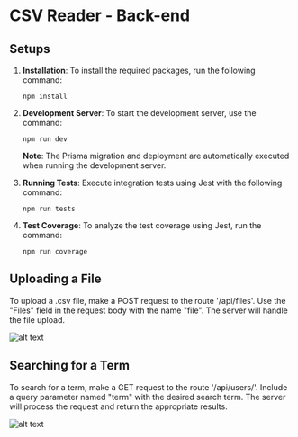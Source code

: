 # CSV Reader - Back-end

## Setups

1. **Installation**: To install the required packages, run the following command:
   ```
   npm install
   ```

2. **Development Server**: To start the development server, use the command:
   ```
   npm run dev
   ```
   **Note**: The Prisma migration and deployment are automatically executed when running the development server.

3. **Running Tests**: Execute integration tests using Jest with the following command:
   ```
   npm run tests
   ```

4. **Test Coverage**: To analyze the test coverage using Jest, run the command:
   ```
   npm run coverage
   ```

## Uploading a File

To upload a .csv file, make a POST request to the route '/api/files'. Use the "Files" field in the request body with the name "file". The server will handle the file upload.

![alt text](https://i.imgur.com/zYmPm9J.png)

## Searching for a Term

To search for a term, make a GET request to the route '/api/users/'. Include a query parameter named "term" with the desired search term. The server will process the request and return the appropriate results.

![alt text](https://i.imgur.com/DTfiQPz.png)
